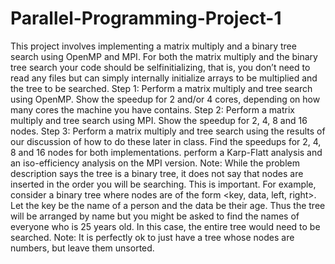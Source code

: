 # Parallel-Programming-Project-1
This project involves implementing a matrix multiply and a binary tree search using OpenMP and MPI. For both the matrix multiply and the binary tree search your code should be selfinitializing, that is, you don’t need to read any files but can simply internally initialize arrays to be multiplied and the tree to be searched. Step 1: Perform a matrix multiply and tree search using OpenMP. Show the speedup for 2 and/or 4 cores, depending on how many cores the machine you have contains. Step 2: Perform a matrix multiply and tree search using MPI. Show the speedup for 2, 4, 8 and 16 nodes. Step 3: Perform a matrix multiply and tree search using the results of our discussion of how to do these later in class. Find the speedups for 2, 4, 8 and 16 nodes for both implementations. perform a Karp-Flatt analysis and an iso-efficiency analysis on the MPI version. Note: While the problem description says the tree is a binary tree, it does not say that nodes are inserted in the order you will be searching. This is important. For example, consider a binary tree where nodes are of the form &lt;key, data, left, right>. Let the key be the name of a person and the data be their age. Thus the tree will be arranged by name but you might be asked to find the names of everyone who is 25 years old. In this case, the entire tree would need to be searched. Note: It is perfectly ok to just have a tree whose nodes are numbers, but leave them unsorted.
